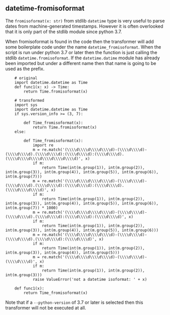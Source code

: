 ## datetime-fromisoformat

The `fromisoformat(x: str)` from stdlib `datetime` type is very useful to parse
dates from machine-generated timestamps. However it is often overlooked that
it is only part of the stdlib module since python 3.7.

When fromisoformat is found in the code then the transformer will add some
boilerplate code under the name `datetime_fromisoformat`. When the script
is run under python 3.7 or later then the function is just calling the
stdlib `datetime.fromisoformat`. If the `datetime.datime` module has already
been imported but under a different name then that name is going to be used
as the prefix. 


        # original
        import datetime.datetime as Time
        def func1(x: x) -> Time:
            return Time.fromisoformat(x)

        # transformed
        import sys
        import datetime.datetime as Time
        if sys.version_info >= (3, 7):

            def Time_fromisoformat(x):
                return Time.fromisoformat(x)
        else:
        
            def Time_fromisoformat(x):
                import re
                m = re.match('(\\\\d\\\\d\\\\d\\\\d)-(\\\\d\\\\d)-(\\\\d\\\\d).(\\\\d\\\\d):(\\\\d\\\\d):(\\\\d\\\\d).(\\\\d\\\\d\\\\d\\\\d\\\\d\\\\d)', x)
                if m:
                    return Time(int(m.group(1)), int(m.group(2)), int(m.group(3)), int(m.group(4)), int(m.group(5)), int(m.group(6)), int(m.group(7)))
                m = re.match('(\\\\d\\\\d\\\\d\\\\d)-(\\\\d\\\\d)-(\\\\d\\\\d).(\\\\d\\\\d):(\\\\d\\\\d):(\\\\d\\\\d).(\\\\d\\\\d\\\\d)', x)
                if m:
                    return Time(int(m.group(1)), int(m.group(2)), int(m.group(3)), int(m.group(4)), int(m.group(5)), int(m.group(6)), int(m.group(7)) * 1000)
                m = re.match('(\\\\d\\\\d\\\\d\\\\d)-(\\\\d\\\\d)-(\\\\d\\\\d).(\\\\d\\\\d):(\\\\d\\\\d):(\\\\d\\\\d)', x)
                if m:
                    return Time(int(m.group(1)), int(m.group(2)), int(m.group(3)), int(m.group(4)), int(m.group(5)), int(m.group(6)))
                m = re.match('(\\\\d\\\\d\\\\d\\\\d)-(\\\\d\\\\d)-(\\\\d\\\\d).(\\\\d\\\\d):(\\\\d\\\\d)', x)
                if m:
                    return Time(int(m.group(1)), int(m.group(2)), int(m.group(3)), int(m.group(4)), int(m.group(5)))
                m = re.match('(\\\\d\\\\d\\\\d\\\\d)-(\\\\d\\\\d)-(\\\\d\\\\d)', x)
                if m:
                    return Time(int(m.group(1)), int(m.group(2)), int(m.group(3)))
                raise ValueError('not a datetime isoformat: ' + x)
        
        def func1(x):
            return Time_fromisoformat(x)

Note that if a `--python-version` of 3.7 or later is selected then
this transformer will not be executed at all.

